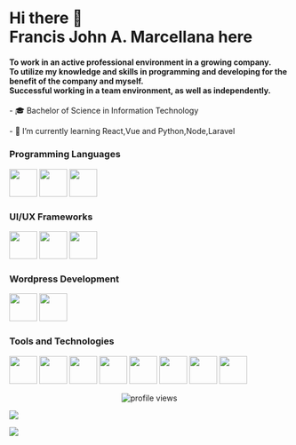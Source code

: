 <h1>Hi there 👋 <br>Francis John A. Marcellana here </h1>
<h4>To work in an active professional environment in a growing company.<br>To utilize my knowledge and skills in programming and developing for the benefit of the company and myself.<br>Successful working in a team environment, as well as independently.</h4>
<p>- 🎓 Bachelor of Science in Information Technology</p>
<p>- 🌱 I’m currently learning React,Vue and Python,Node,Laravel</p>
<h3>Programming Languages</h3>
<p>
   <a href="https://www.avenga.com/wp-content/uploads/2020/11/C-Sharp.png" target="_blank"><img src="https://www.avenga.com/wp-content/uploads/2020/11/C-Sharp.png" height="50"></a>
  <a href="https://www.php.net/images/logos/new-php-logo.svg" target="_blank"><img src="https://www.php.net/images/logos/new-php-logo.svg" height="50"></a>
   <a href="https://upload.wikimedia.org/wikipedia/commons/thumb/9/99/Unofficial_JavaScript_logo_2.svg/512px-Unofficial_JavaScript_logo_2.svg.png" target="_blank"><img src="https://upload.wikimedia.org/wikipedia/commons/thumb/9/99/Unofficial_JavaScript_logo_2.svg/512px-Unofficial_JavaScript_logo_2.svg.png" height="50"></a>
</p>
<h3>UI/UX Frameworks</h3>
<p>
   <a href="https://mdbootstrap.com/img/logo/mdb-transparent-big.png" target="_blank"><img src="https://mdbootstrap.com/img/logo/mdb-transparent-big.png" height="50"></a>
  <a href="https://upload.wikimedia.org/wikipedia/commons/thumb/b/b2/Bootstrap_logo.svg/1200px-Bootstrap_logo.svg.png" target="_blank"><img src="https://upload.wikimedia.org/wikipedia/commons/thumb/b/b2/Bootstrap_logo.svg/1200px-Bootstrap_logo.svg.png" height="50"></a>
   <a href="https://colinstodd.com/images/posts/matcss-min.png" target="_blank"><img src="https://colinstodd.com/images/posts/matcss-min.png" height="50"></a>
</p>
<h3>Wordpress Development</h3>
<p>
   <a href="https://elementor.com/pages/wp-content/uploads/sites/5/2020/01/elementor_logo_gradient-01.png" target="_blank"><img src="https://elementor.com/pages/wp-content/uploads/sites/5/2020/01/elementor_logo_gradient-01.png" height="50"></a>
  <a href="https://wpbakery.com/wp-content/uploads/2017/10/wpb-logo.png" target="_blank"><img src="https://wpbakery.com/wp-content/uploads/2017/10/wpb-logo.png" height="50"></a>
</p>
<h3>Tools and Technologies</h3>
<p>
   <a href="https://download.logo.wine/logo/MySQL/MySQL-Logo.wine.png" target="_blank"><img src="https://download.logo.wine/logo/MySQL/MySQL-Logo.wine.png" height="50"></a>
   <a href="https://i.pinimg.com/originals/c7/28/0c/c7280cbc0bdd4608d6c09cd89ae9c4ca.png" target="_blank"><img src="https://i.pinimg.com/originals/c7/28/0c/c7280cbc0bdd4608d6c09cd89ae9c4ca.png" height="50"></a>
   <a href="https://upload.wikimedia.org/wikipedia/commons/d/db/Npm-logo.svg" target="_blank"><img src="https://upload.wikimedia.org/wikipedia/commons/d/db/Npm-logo.svg" height="50"></a>
   <a href="https://upload.wikimedia.org/wikipedia/en/c/cd/Anaconda_Logo.png" target="_blank"><img src="https://upload.wikimedia.org/wikipedia/en/c/cd/Anaconda_Logo.png" height="50"></a>
  <a href="https://mir-s3-cdn-cf.behance.net/project_modules/max_1200/53d9ae70251739.5b9d484cde8a2.jpg" target="_blank"><img src="https://mir-s3-cdn-cf.behance.net/project_modules/max_1200/53d9ae70251739.5b9d484cde8a2.jpg" height="50"></a>
   <a href="https://upload.wikimedia.org/wikipedia/commons/d/de/WinSCP_Logo.png" target="_blank"><img src="https://upload.wikimedia.org/wikipedia/commons/d/de/WinSCP_Logo.png" height="50"></a>
   <a href="https://ist.mit.edu/sites/default/files/styles/news_image_node/public/news_images/OfficeLogoOrange740.2.png?itok=7xAZzVdk" target="_blank"><img src="https://ist.mit.edu/sites/default/files/styles/news_image_node/public/news_images/OfficeLogoOrange740.2.png?itok=7xAZzVdk" height="50"></a>
   <a href="https://upload.wikimedia.org/wikipedia/commons/thumb/d/db/Apache_HTTP_server_logo_%282016%29.svg/1200px-Apache_HTTP_server_logo_%282016%29.svg.png" target="_blank"><img src="https://upload.wikimedia.org/wikipedia/commons/thumb/d/db/Apache_HTTP_server_logo_%282016%29.svg/1200px-Apache_HTTP_server_logo_%282016%29.svg.png" height="50"></a>
</p>
<p align="center">
  <img src="https://gpvc.arturio.dev/jedrobado" alt="profile views">
</p>
<p>
  <a href="https://github-readme-stats.vercel.app/api?username=jedrobado" target="_blank"><img src="https://github-readme-stats.vercel.app/api?username=jedrobado"></a>
</p>
<p>
  <a href="https://github-readme-stats.vercel.app/api/top-langs/?username=jedrobado&layout=compact" target="_blank"><img src="https://github-readme-stats.vercel.app/api/top-langs/?username=jedrobado&layout=compact"></a>
</p>
